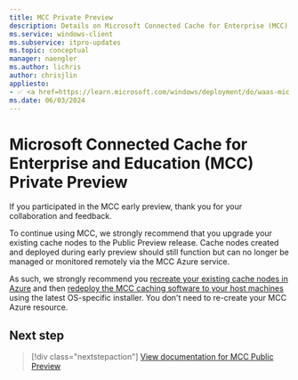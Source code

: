 ```yaml
---
title: MCC Private Preview
description: Details on Microsoft Connected Cache for Enterprise (MCC) Private Preview
ms.service: windows-client
ms.subservice: itpro-updates
ms.topic: conceptual
manager: naengler
ms.author: lichris
author: chrisjlin
appliesto: 
- ✅ <a href=https://learn.microsoft.com/windows/deployment/do/waas-microsoft-connected-cache target=_blank>Microsoft Connected Cache for Enterprise</a>	
ms.date: 06/03/2024
---
```


# Microsoft Connected Cache for Enterprise and Education (MCC) Private Preview

If you participated in the MCC early preview, thank you for your collaboration and feedback.

To continue using MCC, we strongly recommend that you upgrade your existing cache nodes to the Public Preview release. Cache nodes created and deployed during early preview should still function but can no longer be managed or monitored remotely via the MCC Azure service.

As such, we strongly recommend you [recreate your existing cache nodes in Azure](mcc-ent-create-resource-and-cache.md) and then [redeploy the MCC caching software to your host machines](mcc-ent-deploy-to-windows.md) using the latest OS-specific installer. You don't need to re-create your MCC Azure resource.

## Next step

> [!div class="nextstepaction"]
> [View documentation for MCC Public Preview](mcc-ent-edu-overview.md)
